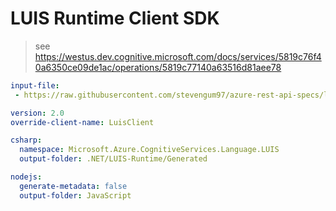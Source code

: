 # LUIS Runtime Client SDK

> see https://westus.dev.cognitive.microsoft.com/docs/services/5819c76f40a6350ce09de1ac/operations/5819c77140a63516d81aee78

``` yaml
input-file:
 - https://raw.githubusercontent.com/stevengum97/azure-rest-api-specs/luis/luisSwaggerFiles/specification/cognitiveservices/data-plane/Luis/v2.0/LUIS%20Endpoint%20API.swagger.json

version: 2.0
override-client-name: LuisClient

csharp:
  namespace: Microsoft.Azure.CognitiveServices.Language.LUIS
  output-folder: .NET/LUIS-Runtime/Generated

nodejs:
  generate-metadata: false
  output-folder: JavaScript
```